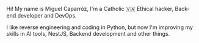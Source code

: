 Hi! My name is Miguel Caparróz, I'm a Catholic 🇻🇦 Ethical hacker, Back-end developer and DevOps.  

I like reverse engineering and coding in Python, but now I'm improving my skills in AI tools, NestJS, Backend development and other things.
